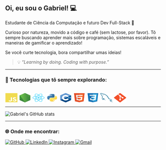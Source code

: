 ## Oi, eu sou o Gabriel! 💻

Estudante de Ciência da Computação e futuro Dev Full-Stack 🚀

Curioso por natureza, movido a código e café (sem lactose, por favor). Tô sempre buscando aprender mais sobre programação, sistemas escaláveis e maneiras de gamificar o aprendizado!

Se você curte tecnologia, bora compartilhar umas ideias!

> 💡 *“Learning by doing. Coding with purpose.”*

---

### 🚀 Tecnologias que tô sempre explorando:

<div style="display: inline_block"><br>  
  <img align="center" alt="Gabriel-Js" height="30" width="40" src="https://raw.githubusercontent.com/devicons/devicon/master/icons/javascript/javascript-plain.svg">  
  <img align="center" alt="Gabriel-Node" height="30" width="40" src="https://raw.githubusercontent.com/devicons/devicon/master/icons/nodejs/nodejs-original.svg">  
  <img align="center" alt="Gabriel-React" height="30" width="40" src="https://raw.githubusercontent.com/devicons/devicon/master/icons/react/react-original.svg">  
  <img align="center" alt="Gabriel-Python" height="30" width="40" src="https://raw.githubusercontent.com/devicons/devicon/master/icons/python/python-original.svg">  
  <img align="center" alt="Gabriel-Cpp" height="30" width="40" src="https://raw.githubusercontent.com/devicons/devicon/master/icons/cplusplus/cplusplus-original.svg">  
  <img align="center" alt="Gabriel-HTML" height="30" width="40" src="https://raw.githubusercontent.com/devicons/devicon/master/icons/html5/html5-original.svg">  
  <img align="center" alt="Gabriel-CSS" height="30" width="40" src="https://raw.githubusercontent.com/devicons/devicon/master/icons/css3/css3-original.svg">  
  <img align="center" alt="Gabriel-SQL" height="30" width="40" src="https://raw.githubusercontent.com/devicons/devicon/master/icons/mysql/mysql-original.svg">  
  <img align="center" alt="Gabriel-Git" height="30" width="40" src="https://raw.githubusercontent.com/devicons/devicon/master/icons/git/git-original.svg">  
</div>

---

![Gabriel's GitHub stats](https://github-readme-stats.vercel.app/api?username=37Linard&show_icons=true&theme=radical)

---

### 🌐 Onde me encontrar:

<div> 
  <a href="https://github.com/37Linard" target="_blank">
    <img src="https://img.shields.io/badge/GitHub-181717?style=for-the-badge&logo=github&logoColor=white" alt="GitHub">
  </a> 
  <a href="https://www.linkedin.com/in/gabriel-linard" target="_blank">
    <img src="https://img.shields.io/badge/-LinkedIn-%230077B5?style=for-the-badge&logo=linkedin&logoColor=white" alt="LinkedIn">
  </a> 
  <a href="https://instagram.com/gabriel_linard37" target="_blank">
    <img src="https://img.shields.io/badge/-Instagram-%23E4405F?style=for-the-badge&logo=instagram&logoColor=white" alt="Instagram">
  </a> 
  <a href="mailto:gabrielinard37@gmail.com">
    <img src="https://img.shields.io/badge/-Gmail-%23333?style=for-the-badge&logo=gmail&logoColor=white" alt="Gmail">
  </a>  
</div>

